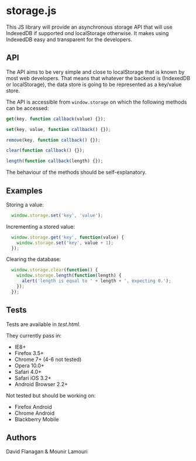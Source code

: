 storage.js
==========

This JS library will provide an asynchronous storage API that will use IndexedDB
if supported ond localStorage otherwise. It makes using IndexedDB easy and
transparent for the developers.

## API

The API aims to be very simple and close to localStorage that is known by most
web developers. That means that whatever the backend is (IndexedDB or
localStorage), the data store is going to be represented as a key/value store.

The API is accessible from `window.storage` on which the following methods can
be accessed:

```javascript
get(key, function callback(value) {});

set(key, value, function callback() {});

remove(key, function callback() {});

clear(function callback() {});

length(function callback(length) {});
```

The behaviour of the methods should be self-explanatory.

## Examples

Storing a value:
```javascript
  window.storage.set('key', 'value');
```

Incrementing a stored value:
```javascript
  window.storage.get('key', function(value) {
    window.storage.set('key', value + 1);
  });
```

Clearing the database:
```javascript
  window.storage.clear(function() {
    window.storage.length(function(length) {
      alert('length is equal to ' + length + ', expecting 0.');
    });
  });
```

## Tests

Tests are available in *test.html*.

They currently pass in:
 * IE8+
 * Firefox 3.5+
 * Chrome 7+ (4-6 not tested)
 * Opera 10.0+
 * Safari 4.0+
 * Safari iOS 3.2+
 * Android Browser 2.2+

Not tested but should be working on:
 * Firefox Android
 * Chrome Android
 * Blackberry Mobile

## Authors

David Flanagan & Mounir Lamouri
